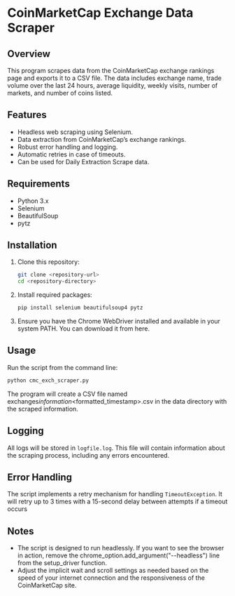# CoinMarketCap Exchange Data Scraper

## Overview

This program scrapes data from the CoinMarketCap exchange rankings page and exports it to a CSV file. The data includes exchange name, trade volume over the last 24 hours, average liquidity, weekly visits, number of markets, and number of coins listed.

## Features

- Headless web scraping using Selenium.
- Data extraction from CoinMarketCap’s exchange rankings.
- Robust error handling and logging.
- Automatic retries in case of timeouts.
- Can be used for Daily Extraction Scrape data.

## Requirements

- Python 3.x
- Selenium
- BeautifulSoup
- pytz

## Installation

1. Clone this repository:

   ```bash
   git clone <repository-url>
   cd <repository-directory>
   ```

2. Install required packages:
   ```bash
   pip install selenium beautifulsoup4 pytz
   ```
3. Ensure you have the Chrome WebDriver installed and available in your system PATH. You can download it from here.

## Usage

Run the script from the command line:

```bash
python cmc_exch_scraper.py
```

The program will create a CSV file named exchanges*information*<formatted_timestamp>.csv in the data directory with the scraped information.

## Logging

All logs will be stored in `logfile.log`. This file will contain information about the scraping process, including any errors encountered.

## Error Handling

The script implements a retry mechanism for handling `TimeoutException`. It will retry up to 3 times with a 15-second delay between attempts if a timeout occurs

## Notes

- The script is designed to run headlessly. If you want to see the browser in action, remove the chrome_option.add_argument("--headless") line from the setup_driver function.
- Adjust the implicit wait and scroll settings as needed based on the speed of your internet connection and the responsiveness of the CoinMarketCap site.
